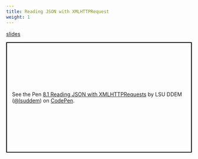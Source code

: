 ```yaml
---
title: Reading JSON with XMLHTTPRequest
weight: 1
---
```


[slides](presentation)

<p class="codepen" data-height="600" data-theme-id="33744" data-default-tab="js" data-user="lsuddem" data-slug-hash="aPMZzz" data-editable="true" style="height: 300px; box-sizing: border-box; display: flex; align-items: center; justify-content: center; border: 2px solid black; margin: 1em 0; padding: 1em;" data-pen-title="6.3 Reading JSON with XMLHTTPRequests">
  <span>See the Pen <a href="https://codepen.io/lsuddem/pen/aPMZzz/">
  8.1 Reading JSON with XMLHTTPRequests</a> by LSU DDEM (<a href="https://codepen.io/lsuddem">@lsuddem</a>)
  on <a href="https://codepen.io">CodePen</a>.</span>
</p>
<script async src="https://static.codepen.io/assets/embed/ei.js"></script>